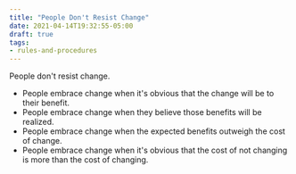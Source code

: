 ```yaml
---
title: "People Don't Resist Change"
date: 2021-04-14T19:32:55-05:00
draft: true
tags:
- rules-and-procedures
---
```


People don't resist change.

* People embrace change when it's obvious that the change will be to their benefit.
* People embrace change when they believe those benefits will be realized.
* People embrace change when the expected benefits outweigh the cost of change.
* People embrace change when it's obvious that the cost of not changing is more than the cost of changing.
